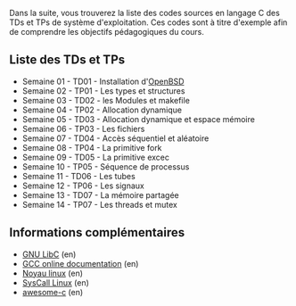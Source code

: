 Dans la suite, vous trouverez la liste des codes sources en langage C des TDs et TPs de système d'exploitation. 
Ces codes sont à titre d'exemple afin de comprendre les objectifs pédagogiques du cours.

## Liste des TDs et TPs

* Semaine 01 - TD01 - Installation d'[OpenBSD](https://www.openbsd.org/faq/index.html)
* Semaine 02 - TP01 - Les types et structures
* Semaine 03 - TD02 - les Modules et makefile
* Semaine 04 - TP02 - Allocation dynamique
* Semaine 05 - TD03 - Allocation dynamique et espace mémoire
* Semaine 06 - TP03 - Les fichiers
* Semaine 07 - TD04 - Accès séquentiel et aléatoire
* Semaine 08 - TP04 - La primitive fork
* Semaine 09 - TD05 - La primitive excec
* Semaine 10 - TP05 - Séquence de processus
* Semaine 11 - TD06 - Les tubes
* Semaine 12 - TP06 - Les signaux
* Semaine 13 - TD07 - La mémoire partagée
* Semaine 14 - TP07 - Les threads et mutex

## Informations complémentaires

* [GNU LibC](https://www.gnu.org/software/libc/manual/html_mono/libc.html) (en)
* [GCC online documentation](https://gcc.gnu.org/onlinedocs/) (en)
* [Noyau linux](https://www.kernel.org/) (en)
* [SysCall Linux](http://syscalls.kernelgrok.com/) (en)
* [awesome-c](https://github.com/aleksandar-todorovic/awesome-c#build-systems) (en)
